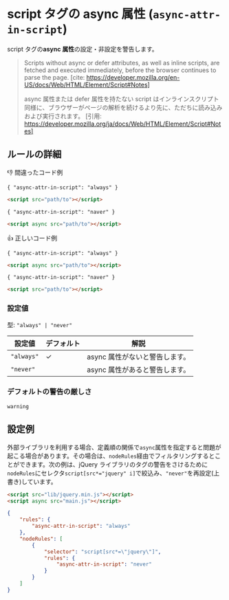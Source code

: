 # script タグの async 属性 (`async-attr-in-script`)

script タグの**async 属性**の設定・非設定を警告します。

> Scripts without async or defer attributes, as well as inline scripts, are fetched and executed immediately, before the browser continues to parse the page.
> [cite: https://developer.mozilla.org/en-US/docs/Web/HTML/Element/Script#Notes]
>
> async 属性または defer 属性を持たない script はインラインスクリプト同様に、ブラウザーがページの解析を続けるより先に、ただちに読み込みおよび実行されます。
> [引用: https://developer.mozilla.org/ja/docs/Web/HTML/Element/Script#Notes]

## ルールの詳細

👎 間違ったコード例

`{ "async-attr-in-script": "always" }`

```html
<script src="path/to"></script>
```

`{ "async-attr-in-script": "naver" }`

```html
<script async src="path/to"></script>
```

👍 正しいコード例

`{ "async-attr-in-script": "always" }`

```html
<script async src="path/to"></script>
```

`{ "async-attr-in-script": "naver" }`

```html
<script src="path/to"></script>
```

### 設定値

型: `"always" | "never"`

| 設定値     | デフォルト | 解説                           |
| ---------- | ---------- | ------------------------------ |
| `"always"` | ✓          | async 属性がないと警告します。 |
| `"never"`  |            | async 属性があると警告します。 |

### デフォルトの警告の厳しさ

`warning`

## 設定例

外部ライブラリを利用する場合、定義順の関係で`async`属性を指定すると問題が起こる場合があります。その場合は、`nodeRules`経由でフィルタリングするとことができます。次の例は、jQuery ライブラリのタグの警告をさけるために`nodeRules`にセレクタ`script[src*="jquery" i]`で絞込み、`"never"`を再設定(上書き)しています。

```html
<script src="lib/jquery.min.js"></script>
<script async src="main.js"></script>
```

```json
{
	"rules": {
		"async-attr-in-script": "always"
	},
	"nodeRules": [
		{
			"selector": "script[src*=\"jquery\"]",
			"rules": {
				"async-attr-in-script": "never"
			}
		}
	]
}
```
